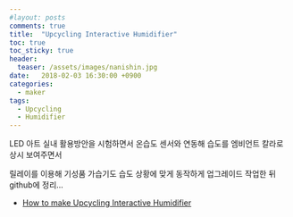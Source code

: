 ```yaml
---
#layout: posts
comments: true
title:  "Upcycling Interactive Humidifier"
toc: true
toc_sticky: true
header:
  teaser: /assets/images/nanishin.jpg
date:   2018-02-03 16:30:00 +0900
categories:
  - maker
tags:
  - Upcycling
  - Humidifier
---
```

LED 아트 실내 활용방안을 시험하면서 온습도 센서와 연동해 습도를 엠비언트 칼라로 상시 보여주면서

릴레이를 이용해 기성품 가습기도 습도 상황에 맞게 동작하게 업그레이드 작업한 뒤 github에 정리...

- [How to make Upcycling Interactive Humidifier](https://github.com/nanishin/upcycling-interactive-humidifier)


